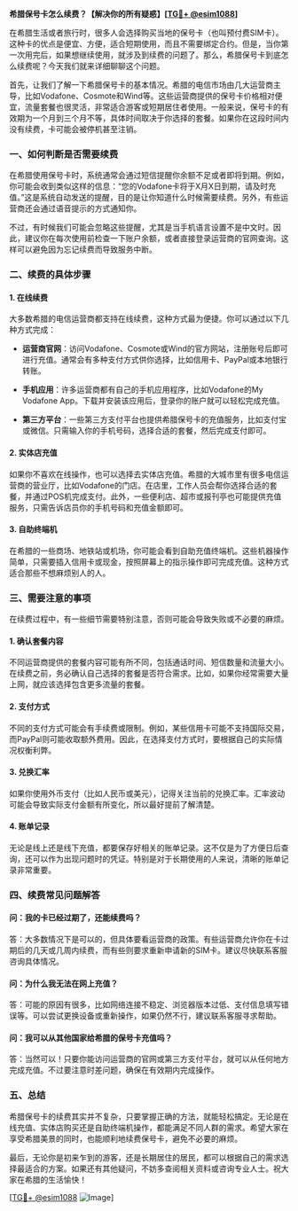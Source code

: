 **希腊保号卡怎么续费？【解决你的所有疑惑】[[TG💪+ @esim1088](https://t.me/s/esim1088)]**

在希腊生活或者旅行时，很多人会选择购买当地的保号卡（也叫预付费SIM卡）。这种卡的优点是便宜、方便，适合短期使用，而且不需要绑定合约。但是，当你第一次用完后，如果想继续使用，就涉及到续费的问题了。那么，希腊保号卡到底怎么续费呢？今天我们就来详细聊聊这个问题。

首先，让我们了解一下希腊保号卡的基本情况。希腊的电信市场由几大运营商主导，比如Vodafone、Cosmote和Wind等。这些运营商提供的保号卡价格相对便宜，流量套餐也很灵活，非常适合游客或短期居住者使用。一般来说，保号卡的有效期为一个月到三个月不等，具体时间取决于你选择的套餐。如果你在这段时间内没有续费，卡可能会被停机甚至注销。

### **一、如何判断是否需要续费**

在希腊使用保号卡时，系统通常会通过短信提醒你余额不足或者即将到期。例如，你可能会收到类似这样的信息：“您的Vodafone卡将于X月X日到期，请及时充值。”这是系统自动发送的提醒，目的是让你知道什么时候需要续费。另外，有些运营商还会通过语音提示的方式通知你。

不过，有时候我们可能会忽略这些提醒，尤其是当手机语言设置不是中文时。因此，建议你在每次使用前检查一下账户余额，或者直接登录运营商的官网查询。这样可以避免因为忘记续费而导致服务中断。

### **二、续费的具体步骤**

#### **1. 在线续费**
大多数希腊的电信运营商都支持在线续费，这种方式最为便捷。你可以通过以下几种方式完成：

- **运营商官网**：访问Vodafone、Cosmote或Wind的官方网站，注册账号后即可进行充值。通常会有多种支付方式供你选择，比如信用卡、PayPal或本地银行转账。
  
- **手机应用**：许多运营商都有自己的手机应用程序，比如Vodafone的My Vodafone App。下载并安装该应用后，登录你的账户就可以轻松完成充值。

- **第三方平台**：一些第三方支付平台也提供希腊保号卡的充值服务，比如支付宝或微信。只需输入你的手机号码，选择合适的套餐，然后完成支付即可。

#### **2. 实体店充值**
如果你不喜欢在线操作，也可以选择去实体店充值。希腊的大城市里有很多电信运营商的营业厅，比如Vodafone的门店。在店里，工作人员会帮你选择合适的套餐，并通过POS机完成支付。此外，一些便利店、超市或报刊亭也可能提供充值服务，只需告诉店员你的手机号码和充值金额即可。

#### **3. 自助终端机**
在希腊的一些商场、地铁站或机场，你可能会看到自助充值终端机。这些机器操作简单，只需要插入信用卡或现金，按照屏幕上的指示操作即可完成充值。这种方式适合那些不想麻烦别人的人。

### **三、需要注意的事项**

在续费过程中，有一些细节需要特别注意，否则可能会导致失败或不必要的麻烦。

#### **1. 确认套餐内容**
不同运营商提供的套餐内容可能有所不同，包括通话时间、短信数量和流量大小。在续费之前，务必确认自己选择的套餐是否符合需求。比如，如果你经常需要大量上网，就应该选择包含更多流量的套餐。

#### **2. 支付方式**
不同的支付方式可能会有手续费或限制。例如，某些信用卡可能不支持国际交易，而PayPal则可能收取额外费用。因此，在选择支付方式时，要根据自己的实际情况权衡利弊。

#### **3. 兑换汇率**
如果你使用外币支付（比如人民币或美元），记得关注当前的兑换汇率。汇率波动可能会导致实际支付金额有所变化，所以最好提前了解清楚。

#### **4. 账单记录**
无论是线上还是线下充值，都要保存好相关的账单记录。这不仅是为了方便日后查询，还可以作为出现问题时的凭证。特别是对于长期使用的人来说，清晰的账单记录非常重要。

### **四、续费常见问题解答**

#### **问：我的卡已经过期了，还能续费吗？**
答：大多数情况下是可以的，但具体要看运营商的政策。有些运营商允许你在卡过期后的几天或几周内续费，而有些则要求重新申请新的SIM卡。建议尽快联系客服咨询具体情况。

#### **问：为什么我无法在网上充值？**
答：可能的原因有很多，比如网络连接不稳定、浏览器版本过低、支付信息填写错误等。可以尝试更换设备或重新操作，如果仍然不行，建议联系客服寻求帮助。

#### **问：我可以从其他国家给希腊的保号卡充值吗？**
答：当然可以！只要你能访问运营商的官网或第三方支付平台，就可以从任何地方完成充值。不过要注意时差问题，确保在有效期内完成操作。

### **五、总结**

希腊保号卡的续费其实并不复杂，只要掌握正确的方法，就能轻松搞定。无论是在线充值、实体店购买还是自助终端机操作，都能满足不同人群的需求。希望大家在享受希腊美景的同时，也能顺利地续费保号卡，避免不必要的麻烦。

最后，无论你是初来乍到的游客，还是长期居住的居民，都可以根据自己的需求选择最适合的方案。如果还有其他疑问，不妨多查阅相关资料或咨询专业人士。祝大家在希腊的生活愉快！

[[TG💪+ @esim1088](https://t.me/s/esim1088) ![Image](https://i.postimg.cc/4NQfJmqS/Snipaste-2025-05-13-00-14-12.png)]